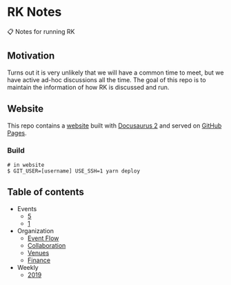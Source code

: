 # RK Notes

📋 Notes for running RK

## Motivation

Turns out it is very unlikely that we will have a common time to meet, but we have active ad-hoc discussions all the time. The goal of this repo is to maintain the information of how RK is discussed and run.

## Website

This repo contains a [website](https://react-knowledgeable.github.io/notes/) built with [Docusaurus 2](https://v2.docusaurus.io/) and served on [GitHub Pages](https://pages.github.com/).

### Build

```shell
# in website
$ GIT_USER=[username] USE_SSH=1 yarn deploy
```

## Table of contents

- Events
  - [5](content/events/5.md)
  - [1](content/events/1.md)
- Organization
  - [Event Flow](content/organization/event-flow.md)
  - [Collaboration](content/organization/collaboration.md)
  - [Venues](content/organization/venues.md)
  - [Finance](content/organization/finance.md)
- Weekly
  - [2019](content/weekly/2019.md)
